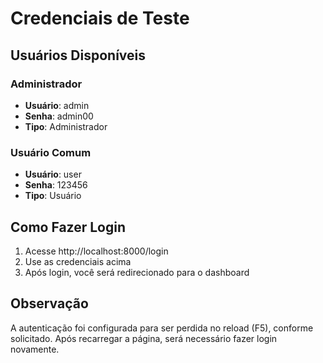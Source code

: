 # Credenciais de Teste

## Usuários Disponíveis

### Administrador
- **Usuário**: admin
- **Senha**: admin00
- **Tipo**: Administrador

### Usuário Comum  
- **Usuário**: user
- **Senha**: 123456
- **Tipo**: Usuário

## Como Fazer Login

1. Acesse http://localhost:8000/login
2. Use as credenciais acima
3. Após login, você será redirecionado para o dashboard

## Observação

A autenticação foi configurada para ser perdida no reload (F5), conforme solicitado.
Após recarregar a página, será necessário fazer login novamente.
